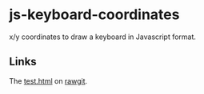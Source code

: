 js-keyboard-coordinates
=======================

x/y coordinates to draw a keyboard in Javascript format.


## Links

The [test.html](https://github.com/ReneNyffenegger/js-keyboard-coordinates/blob/master/test.html) on [rawgit](https://rawgit.com/ReneNyffenegger/js-keyboard-coordinates/master/test.html).
